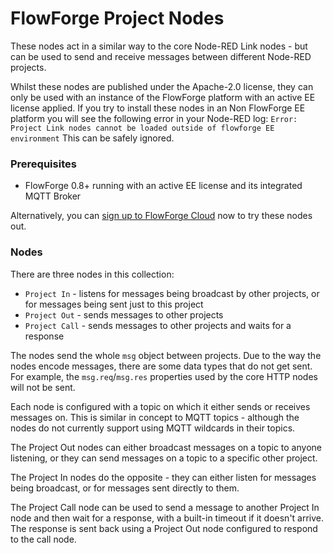 # FlowForge Project Nodes

These nodes act in a similar way to the core Node-RED Link nodes - but can be
used to send and receive messages between different Node-RED projects.

Whilst these nodes are published under the Apache-2.0 license, they can only be
used with an instance of the FlowForge platform with an active EE license applied.
If you try to install these nodes in an Non FlowForge EE platform you will see the following error in your Node-RED log:
`Error: Project Link nodes cannot be loaded outside of flowforge EE environment`
This can be safely ignored.

### Prerequisites

 - FlowForge 0.8+ running with an active EE license and its integrated MQTT Broker

Alternatively, you can [sign up to FlowForge Cloud](https://flowforge.com/product/)
now to try these nodes out.

### Nodes

There are three nodes in this collection:

 - `Project In` - listens for messages being broadcast by other projects, or for
   messages being sent just to this project
 - `Project Out` - sends messages to other projects
 - `Project Call` - sends messages to other projects and waits for a response

The nodes send the whole `msg` object between projects. Due to the way the nodes
encode messages, there are some data types that do not get sent. For example,
the `msg.req`/`msg.res` properties used by the core HTTP nodes will not be sent.

Each node is configured with a topic on which it either sends or receives messages
on. This is similar in concept to MQTT topics - although the nodes do not currently
support using MQTT wildcards in their topics.

The Project Out nodes can either broadcast messages on a topic to anyone listening,
or they can send messages on a topic to a specific other project.

The Project In nodes do the opposite - they can either listen for messages being
broadcast, or for messages sent directly to them.

The Project Call node can be used to send a message to another Project In node
and then wait for a response, with a built-in timeout if it doesn't arrive.
The response is sent back using a Project Out node configured to respond to the call
node.